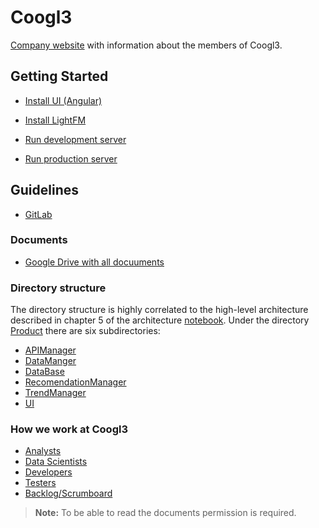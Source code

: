 # **Coogl3**

[Company website](https://coogl3-company-website.firebaseapp.com/) with information about the members of Coogl3.

## Getting Started
* [Install UI (Angular)](https://gitlab.ida.liu.se/PUM-Company3/Software/blob/development/Product/Frontend/README.md)

* [Install LightFM](https://docs.google.com/document/d/1lThbge6BgZpE9xuhVv50D8TxVLCFZnQ4T0exulv_70o/edit)

* [Run development server](https://gitlab.ida.liu.se/PUM-Company3/Software/wikis/run-development-server)

* [Run production server](https://gitlab.ida.liu.se/PUM-Company3/Software/wikis/run-production-server) 

## Guidelines

* [GitLab](https://drive.google.com/open?id=0B0-_5NZyjrIgNnNJb3FqOW5XVTQ)

### Documents
* [Google Drive with all docuuments](https://drive.google.com/drive/folders/0B0-_5NZyjrIgOS1hN0hldGlIckE)

### Directory structure
The directory structure is highly correlated to the high-level architecture described in chapter 5 of the architecture [notebook](https://drive.google.com/file/d/0B6ULgKdUSXuKdW5Damhxa3JEZjA/view?usp=sharing). Under the directory [Product](https://gitlab.ida.liu.se/PUM-Company3/Software/tree/master/Product) there are six subdirectories:

* [APIManager](https://gitlab.ida.liu.se/PUM-Company3/Software/tree/development/Product/APIManager)
* [DataManger](https://gitlab.ida.liu.se/PUM-Company3/Software/tree/development/Product/DataManager)
* [DataBase](https://gitlab.ida.liu.se/PUM-Company3/Software/tree/development/Product/Database)
* [RecomendationManager](https://gitlab.ida.liu.se/PUM-Company3/Software/tree/development/Product/RecommendationManager)
* [TrendManager](https://gitlab.ida.liu.se/PUM-Company3/Software/tree/development/Product/TrendManager)
* [UI](https://gitlab.ida.liu.se/PUM-Company3/Software/tree/development/Product/UI) 

### How we work at Coogl3

* [Analysts](https://drive.google.com/drive/folders/0B80SCkOGLcS_OXBDYXlmUEp1VlE)
* [Data Scientists](https://docs.google.com/document/d/1ONr7hf4925CmxvLJ4MW15VxhN-WPeMCLOU74t1Se1fY/edit)
* [Developers](https://drive.google.com/drive/folders/0B0-_5NZyjrIgZXFPMDl5NUpmbm8 )
* [Testers](https://drive.google.com/drive/folders/0B0-_5NZyjrIgMkdtOFRqR0NEckk)
* [Backlog/Scrumboard](https://trello.com/devs323 )



> **Note:** To be able to read the documents permission is required.